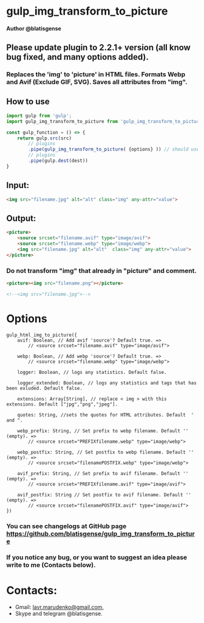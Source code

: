 # gulp_img_transform_to_picture
#### Author @blatisgense
## Please update plugin to 2.2.1+ version (all know bug fixed, and many options added).
### Replaces the 'img' to 'picture' in HTML files. Formats Webp and Avif (Exclude GIF, SVG). Saves all attributes from "img".
## How to use
```js
import gulp from 'gulp';
import gulp_img_transform_to_picture from 'gulp_img_transform_to_picture';

const gulp_function = () => {
    return gulp.src(src)
        // plugins
        .pipe(gulp_img_transform_to_picture( {options} )) // should use before minify
        // plugins
        .pipe(gulp.dest(dest))
}
```
## Input:
```html
<img src="filename.jpg" alt="alt" class="img" any-attr="value">
```
## Output:
```html
<picture>
    <source srcset="filename.avif" type="image/avif">
    <source srcset="filename.webp" type="image/webp">
    <img src="filename.jpg" alt="alt"  class="img" any-attr="value">
</picture>
```

###
### Do not transform "img" that already in "picture" and comment.
```html
<picture><img src="filename.png"></picture>

<!--<img src="filename.jpg">-->
```
##
# Options
```JS
gulp_html_img_to_picture({
    avif: Boolean, // Add avif 'source'? Default true. =>
        // <source srcset="filename.avif" type="image/avif">
    
    webp: Boolean, // Add webp 'source'? Default true. =>
        // <source srcset="filename.webp" type="image/webp">

    logger: Boolean, // logs any statistics. Default false.
    
    logger_extended: Boolean, // logs any statistics and tags that has been exluded. Default false.
    
    extensions: Array[String], // replace < img > with this extensions. Default ["jpg","png","jpeg"].
    
    quotes: String, //sets the quotes for HTML attributes. Default  ' and ".
    
    webp_prefix: String, // Set prefix to webp filename. Default '' (empty). =>
        // <source srcset="PREFIXfilename.webp" type="image/webp">

    webp_postfix: String, // Set postfix to webp filename. Default '' (empty). =>
        // <source srcset="filenamePOSTFIX.webp" type="image/webp">

    avif_prefix: String, // Set prefix to avif filename. Default '' (empty). =>
        // <source srcset="PREFIXfilename.avif" type="image/avif">

    avif_postfix: String // Set postfix to avif filename. Default '' (empty). =>
        // <source srcset="filenamePOSTFIX.avif" type="image/avif">
})
```
###
### You can see changelogs at GitHub page https://github.com/blatisgense/gulp_img_transform_to_picture
### If you notice any bug, or you want to suggest an idea please write to me (Contacts below).
# Contacts:
- Gmail: lavr.marudenko@gmail.com,
- Skype and telegram @blatisgense.